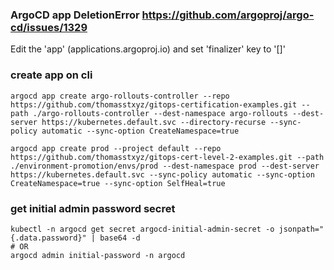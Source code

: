 ### ArgoCD app DeletionError https://github.com/argoproj/argo-cd/issues/1329

Edit the 'app' (applications.argoproj.io) and set 'finalizer' key to '[]'

### create app on cli

    argocd app create argo-rollouts-controller --repo https://github.com/thomasstxyz/gitops-certification-examples.git --path ./argo-rollouts-controller --dest-namespace argo-rollouts --dest-server https://kubernetes.default.svc --directory-recurse --sync-policy automatic --sync-option CreateNamespace=true

    argocd app create prod --project default --repo https://github.com/thomasstxyz/gitops-cert-level-2-examples.git --path ./environment-promotion/envs/prod --dest-namespace prod --dest-server https://kubernetes.default.svc --sync-policy automatic --sync-option CreateNamespace=true --sync-option SelfHeal=true

### get initial admin password secret

    kubectl -n argocd get secret argocd-initial-admin-secret -o jsonpath="{.data.password}" | base64 -d
    # OR
    argocd admin initial-password -n argocd
